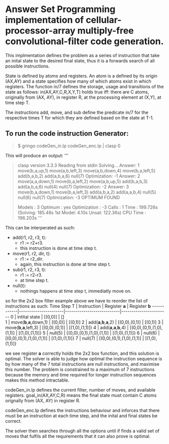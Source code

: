 # Answer Set Programming implementation of cellular-processor-array multiply-free convolutional-filter code generation.

This implmentation defines the problem as a series of instruction that take an inital state to the desired final state, thus it is a forwards search of all possible instructions.

State is defined by atoms and registers. An atom is a defined by its origin (AX,AY) and a state specifies how many of which atoms exist in which registers. The function in/7 defines the storage, usage and transitions of the state as follows:
	in(AX,AY,C,R,X,Y,T) holds true iff:
	there are C atoms, originally from (AX, AY), in register R, at the processing element at (X,Y), at time step T.

The instructions add, move, and sub define the predicate in/7 for the respective times T for which they are defined based on the state at T-1.

## To run the code instruction Generator:

>$ gringo codeGen_in.lp codeGen_enc.lp | clasp 0


This will produce an output:
'''
>clasp version 3.3.3
>Reading from stdin
>Solving...
>Answer: 1
>move(b,a,up,1) move(a,b,left,3) move(a,b,down,4) move(b,a,left,5) add(b,a,b,2) add(a,b,a,6) null(7)
>Optimization: -1
>Answer: 2
>move(a,a,down,1) move(b,a,left,2) move(a,b,up,5) add(b,a,b,3) add(a,b,a,6) null(4) null(7)
>Optimization: -2
>Answer: 3
>move(b,a,down,1) move(b,a,left,3) add(a,b,a,2) add(a,a,b,4) null(5) null(6) null(7)
>Optimization: -3
>OPTIMUM FOUND
>
>Models       : 3
>  Optimum    : yes
>Optimization : -3
>Calls        : 1
>Time         : 199.726s (Solving: 185.48s 1st Model: 4.10s Unsat: 122.36s)
>CPU Time     : 196.203s
'''


This can be interperated as such:
* add(r1, r2, r3, t):
  * r1 := r2+r3. 
  * this instruction is done at time step t.
* move(r1, r2, dir, t):
  * r1 := r2_dir.
  * again, this instruction is done at time step t.
* sub(r1, r2, r3, t):
  * r1 := r2-r3. 
  * at time step t.
* null(t):
  * nothings happens at time step t, immediatly move on.

so for the 2x2 box filter example above we have to reorder the list of instructions as such:
Time Step T | Instruction          | Register **a**                | Register **b**
------------|----------------------|---------------------------|-----------------------
0 | intital state | [(0,0)] | []           
1 | move(**b**,**a**,down,1) | [(0,0)] | [(0,1)]
2 | add(**a**,**b**,**a**,2) | [(0,0),(0,1)] | [(0,1)]
3 | move(**b**,**a**,left,3) | [(0,0),(0,1)] | [(1,0),(1,1)]}
4 | add(**a**,**a**,**b**,4) | [(0,0),(0,1),(1,0),(1,1)] | [(1,0),(1,1)]}
5 | null(5) | [(0,0),(0,1),(1,0),(1,1)] | [(1,0),(1,1)]}
6 | null(6) | [(0,0),(0,1),(1,0),(1,1)] | [(1,0),(1,1)]}
7 | null(7) | [(0,0),(0,1),(1,0),(1,1)] | [(1,0),(1,1)]}

we see register **a** correctly holds the 2x2 box function, and this solution is optimal.
The solver is able to judge how optimal the instruction sequence is by how many of the 7 total instructions are null instructions, and maximise this number.
The problem is constrained to a maximum of 7 instructions because the memory and time required for longer instruction sequences makes this method intractable.

codeGen_in.lp defines the current filter, number of moves, and available registers.
goal_in(AX,AY,C,R) means the final state must contain C atoms orignally from (AX, AY) in register R.

codeGen_enc.lp defines the instructions behaviour and inforces that there must be an instruction at each time step, and the inital and final states be correct.

The solver then searches through all the options until if finds a valid set of moves that fulfils all the requirements that it can also prove is optimal.

